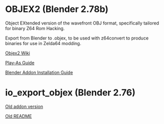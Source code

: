 # OBJEX2 (Blender 2.78b)
Object EXtended version of the wavefront OBJ format, specifically tailored for binary Z64 Rom Hacking.

Export from Blender to .objex, to be used with z64convert to produce binaries for use in Zelda64 modding.

[Objex2 Wiki](https://github.com/CrookedPoe/io_export_objex/wiki)

[Play-As Guide](https://old.z64.me/guides/new-blender-play-as.html)

[Blender Addon Installation Guide](https://docs.blender.org/manual/en/dev/editors/preferences/addons.html)

# io_export_objex (Blender 2.76)

[Old addon version](https://github.com/CrookedPoe/io_export_objex/blob/285f65b70b97beb90feeccaa7d6d02a2b48d53d6/io_export_objex_outdated.zip)

[Old README](https://github.com/CrookedPoe/io_export_objex/blob/285f65b70b97beb90feeccaa7d6d02a2b48d53d6/README.md)
